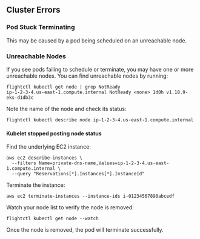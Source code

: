
## Cluster Errors

### Pod Stuck Terminating

This may be caused by a pod being scheduled on an unreachable node.

### Unreachable Nodes

If you see pods failing to schedule or terminate, you may have one or
more unreachable nodes. You can find unreachable nodes by running:

<div class="code panel pdl" style="border-width: 1px;">

<div class="codeContent panelContent pdl">

``` syntaxhighlighter-pre
flightctl kubectl get node | grep NotReady
ip-1-2-3-4.us-east-1.compute.internal NotReady <none> 1d0h v1.18.9-eks-d1db3c
```

</div>

</div>

Note the name of the node and check its status:

<div class="code panel pdl" style="border-width: 1px;">

<div class="codeContent panelContent pdl">

``` syntaxhighlighter-pre
flightctl kubectl describe node ip-1-2-3-4.us-east-1.compute.internal
```

</div>

</div>

#### Kubelet stopped posting node status

Find the underlying EC2 instance:

<div class="code panel pdl" style="border-width: 1px;">

<div class="codeContent panelContent pdl">

``` syntaxhighlighter-pre
aws ec2 describe-instances \
  --filters Name=private-dns-name,Values=ip-1-2-3-4.us-east-1.compute.internal \
  --query "Reservations[*].Instances[*].InstanceId"
```

</div>

</div>

Terminate the instance:

<div class="code panel pdl" style="border-width: 1px;">

<div class="codeContent panelContent pdl">

``` syntaxhighlighter-pre
aws ec2 terminate-instances --instance-ids i-01234567890abcedf
```

</div>

</div>

Watch your node list to verify the node is removed:

<div class="code panel pdl" style="border-width: 1px;">

<div class="codeContent panelContent pdl">

``` syntaxhighlighter-pre
flightctl kubectl get node --watch
```

</div>

</div>

Once the node is removed, the pod will terminate successfully.
